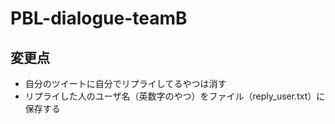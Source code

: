 # PBL-dialogue-teamB
## 変更点
* 自分のツイートに自分でリプライしてるやつは消す
* リプライした人のユーザ名（英数字のやつ）をファイル（reply_user.txt）に保存する
